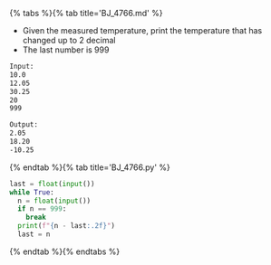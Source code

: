 {% tabs %}{% tab title='BJ_4766.md' %}

* Given the measured temperature, print the temperature that has changed up to 2 decimal
* The last number is 999

```txt
Input:
10.0
12.05
30.25
20
999

Output:
2.05
18.20
-10.25
```

{% endtab %}{% tab title='BJ_4766.py' %}

```py
last = float(input())
while True:
  n = float(input())
  if n == 999:
    break
  print(f"{n - last:.2f}")
  last = n
```

{% endtab %}{% endtabs %}
